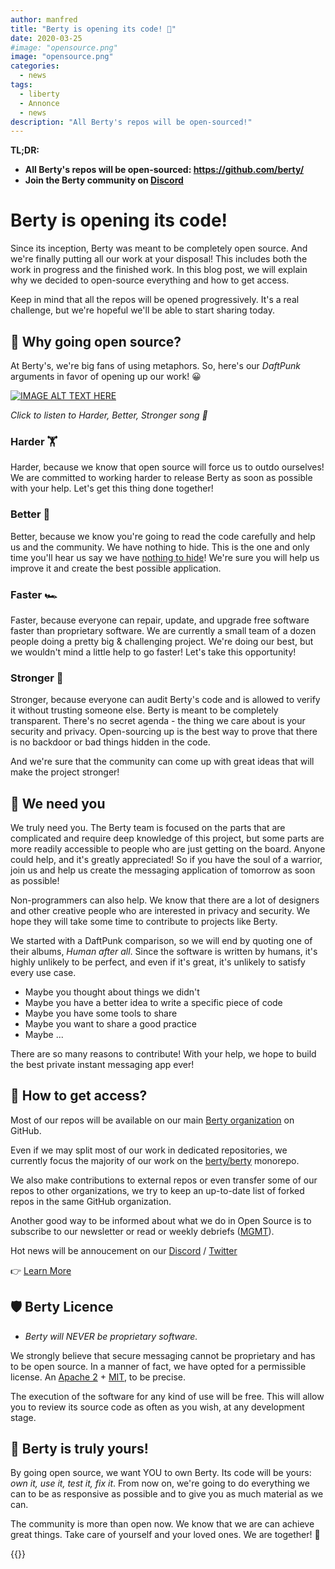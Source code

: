 ```yaml
---
author: manfred
title: "Berty is opening its code! 📢"
date: 2020-03-25
#image: "opensource.png"
image: "opensource.png"
categories:
  - news
tags:
  - liberty
  - Annonce
  - news
description: "All Berty's repos will be open-sourced!"
---
```



**TL;DR:**

* **All Berty's repos will be open-sourced: https://github.com/berty/**
* **Join the Berty community on [Discord](https://crpt.fyi/berty-discord)**

# Berty is opening its code!

Since its inception, Berty was meant to be completely open source. And we're finally putting all our work at your disposal! This includes both the work in progress and the finished work. In this blog post, we will explain why we decided to open-source everything and how to get access.

Keep in mind that all the repos will be opened progressively. It's a real challenge, but we're hopeful we'll be able to start sharing today.



## 🤔 Why going open source?

At Berty's, we're big fans of using metaphors. So, here's our _DaftPunk_ arguments in favor of opening up our work! 😀


[![IMAGE ALT TEXT HERE](https://img.youtube.com/vi/gAjR4_CbPpQ/0.jpg)](https://www.youtube.com/watch?v=gAjR4_CbPpQ)

_Click to listen to Harder, Better, Stronger song 🎵_


### Harder 🏋️

Harder, because we know that open source will force us to outdo ourselves! We are committed to working harder to release Berty as soon as possible with your help. Let's get this thing done together!


### Better 🔨

Better, because we know you're going to read the code carefully and help us and the community. We have nothing to hide. This is the one and only time you'll hear us say we have [nothing to hide](https://berty.tech/blog/nothing-to-hide/)! We're sure you will help us improve it and create the best possible application.


### Faster 🏎️

Faster, because everyone can repair, update, and upgrade free software faster than proprietary software. We are currently a small team of a dozen people doing a pretty big & challenging project. We're doing our best, but we wouldn't mind a little help to go faster! Let's take this opportunity!


### Stronger 💪


Stronger, because everyone can audit Berty's code and is allowed to verify it without trusting someone else. Berty is meant to be completely transparent. There's no secret agenda - the thing we care about is your security and privacy. Open-sourcing up is the best way to prove that there is no backdoor or bad things hidden in the code.

And we're sure that the community can come up with great ideas that will make the project stronger!


## 🙌 We need you

We truly need you. The Berty team is focused on the parts that are complicated and require deep knowledge of this project, but some parts are more readily accessible to people who are just getting on the board. Anyone could help, and it's greatly appreciated! So if you have the soul of a warrior, join us and help us create the messaging application of tomorrow as soon as possible!

Non-programmers can also help. We know that there are a lot of designers and other creative people who are interested in privacy and security. We hope they will take some time to contribute to projects like Berty.

We started with a DaftPunk comparison, so we will end by quoting one of their albums, _Human after all_. Since the software is written by humans, it's highly unlikely to be perfect, and even if it's great, it's unlikely to satisfy every use case.

* Maybe you thought about things we didn't
* Maybe you have a better idea to write a specific piece of code
* Maybe you have some tools to share
* Maybe you want to share a good practice
* Maybe ...

There are so many reasons to contribute! With your help, we hope to build the best private instant messaging app ever!



## 🔑 How to get access?

Most of our repos will be available on our main [Berty organization](http://github.com/berty/) on GitHub.

Even if we may split most of our work in dedicated repositories, we currently focus the majority of our work on the [berty/berty](https://github.com/berty/) monorepo.

We also make contributions to external repos or even transfer some of our repos to other organizations, we try to keep an up-to-date list of forked repos in the same GitHub organization.

Another good way to be informed about what we do in Open Source is to subscribe to our newsletter or read or weekly debriefs ([MGMT](https://github.com/berty/mgmt/tree/master/meeting-notes)).

Hot news will be annoucement on our [Discord](https://crpt.fyi/berty-discord) / [Twitter](https://twitter.com/berty)

👉 [Learn More](https://github.com/berty/berty)

## 🛡️ Berty Licence

* *Berty will NEVER be proprietary software.*

We strongly believe that secure messaging cannot be proprietary and has to be open source. In a manner of fact, we have opted for a permissible license. An [Apache 2](https://www.apache.org/licenses/LICENSE-2.0) + [MIT](https://en.wikipedia.org/wiki/MIT_License), to be precise.

The execution of the software for any kind of use will be free. This will allow you to review its source code as often as you wish, at any development stage.


## 👊 Berty is truly yours!

By going open source, we want YOU to own Berty. Its code will be yours: _own it, use it, test it, fix it_. From now on, we're going to do everything we can to be as responsive as possible and to give you as much material as we can.

The community is more than open now. We know that we are can achieve great things. Take care of yourself and your loved ones. We are together! 🧡




{{<tweet id="1242766524781338624">}}

